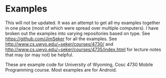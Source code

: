 Examples
===========

This will not be updated.  It was an attempt to get all my examples together in one place (most of which were spread over multiple computers).  I have broken out the examples into varying repositories based on type. See https://github.com/JimSeker for all the examples.   See http://www.cs.uwyo.edu/~seker/courses/4730/  and http://www.cs.uwyo.edu/~seker/courses/4735/index.html for lecture notes that may (or may not) be helpful.

These are example code for University of Wyoming, Cosc 4730 Mobile Programming course.
Most examples are for Android.
